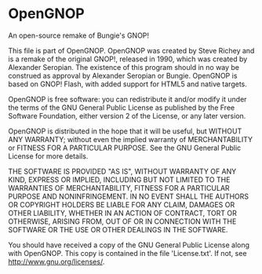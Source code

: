 OpenGNOP
========

An open-source remake of Bungie's GNOP!

This file is part of OpenGNOP. OpenGNOP was created by Steve Richey and is a remake of the original GNOP!, released in 1990, which was created by Alexander Seropian. The existence of this program should in no way be construed as approval by Alexander Seropian or Bungie. OpenGNOP is based on GNOP! Flash, with added support for HTML5 and native targets.

OpenGNOP is free software: you can redistribute it and/or modify it under the terms of the GNU General Public License as published by the Free Software Foundation, either version 2 of the License, or any later version.

OpenGNOP is distributed in the hope that it will be useful, but WITHOUT ANY WARRANTY; without even the implied warranty of MERCHANTABILITY or FITNESS FOR A PARTICULAR PURPOSE. See the GNU General Public License for more details.

THE SOFTWARE IS PROVIDED "AS IS", WITHOUT WARRANTY OF ANY KIND, EXPRESS OR IMPLIED, INCLUDING BUT NOT LIMITED TO THE WARRANTIES OF MERCHANTABILITY, FITNESS FOR A PARTICULAR PURPOSE AND NONINFRINGEMENT. IN NO EVENT SHALL THE AUTHORS OR COPYRIGHT HOLDERS BE LIABLE FOR ANY CLAIM, DAMAGES OR OTHER LIABILITY, WHETHER IN AN ACTION OF CONTRACT, TORT OR OTHERWISE, ARISING FROM, OUT OF OR IN CONNECTION WITH THE SOFTWARE OR THE USE OR OTHER DEALINGS IN THE SOFTWARE.

You should have received a copy of the GNU General Public License along with OpenGNOP. This copy is contained in the file 'License.txt'. If not, see http://www.gnu.org/licenses/.